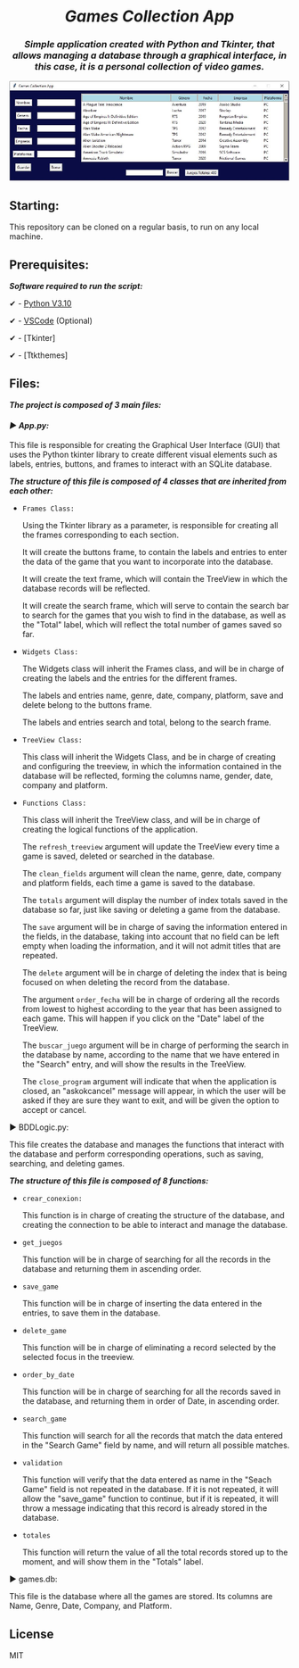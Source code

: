<h1 align="center">
  <em>
  Games Collection App
  </em>
</h1>

<h3 align="center">
  <em>
Simple application created with Python and Tkinter, that allows managing a database through a graphical interface, in this case, it is a personal collection of video games.
  </em>
</h3>

<p align="center">
 <img src="https://github.com/KrysNIN/Games_Collection_App/blob/master/Captura.JPG?raw=true" 
</p>

## Starting:

This repository can be cloned on a regular basis, to run on any local machine.

## Prerequisites:

***Software required to run the script:***

✔ - [Python V3.10](https://www.python.org/downloads/)

✔ - [VSCode](https://code.visualstudio.com/) (Optional)

✔ - [Tkinter]

✔ - [Ttkthemes]

## Files:

***The project is composed of 3 main files:***

<h4><em>▶ App.py:</em></h4>

This file is responsible for creating the Graphical User Interface (GUI) that uses the Python tkinter library to create different visual elements such as labels, entries, buttons, and frames to interact with an SQLite database.

***The structure of this file is composed of 4 classes that are inherited from each other:***

- ```Frames Class:```

  Using the Tkinter library as a parameter, is responsible for creating all the frames corresponding to each section.

  It will create the buttons frame, to contain the labels and entries to enter the data of the game that you want to incorporate into the database.

  It will create the text frame, which will contain the TreeView in which the database records will be reflected.

  It will create the search frame, which will serve to contain the search bar to search for the games that you wish to find in the database, as well as the "Total"    label, which will reflect the total number of games saved so far.

- ```Widgets Class:```
  
  The Widgets class will inherit the Frames class, and will be in charge of creating the labels and the entries for the different frames.
  
  The labels and entries name, genre, date, company, platform, save and delete belong to the buttons frame.
  
  The labels and entries search and total, belong to the search frame.
  
- ```TreeView Class:```
  
  This class will inherit the Widgets Class, and be in charge of creating and configuring the treeview, in which the information contained in the database will be reflected, forming the columns name, gender, date, company and platform.
  
- ```Functions Class:```
  
  This class will inherit the TreeView class, and will be in charge of creating the logical functions of the application.
  
  The ```refresh_treeview``` argument will update the TreeView every time a game is saved, deleted or searched in the database.
  
  The ```clean_fields``` argument will clean the name, genre, date, company and platform fields, each time a game is saved to the database.
  
  The ```totals``` argument will display the number of index totals saved in the database so far, just like saving or deleting a game from the database.
  
  The ```save``` argument will be in charge of saving the information entered in the fields, in the database, taking into account that no field can be left empty when loading the information, and it will not admit titles that are repeated.
  
  The ```delete``` argument will be in charge of deleting the index that is being focused on when deleting the record from the database.
  
  The argument ```order_fecha``` will be in charge of ordering all the records from lowest to highest according to the year that has been assigned to each game. This will happen if you click on the "Date" label of the TreeView.
  
  The ```buscar_juego``` argument will be in charge of performing the search in the database by name, according to the name that we have entered in the "Search" entry, and will show the results in the TreeView.
  
  The ```close_program``` argument will indicate that when the application is closed, an "askokcancel" message will appear, in which the user will be asked if they are sure they want to exit, and will be given the option to accept or cancel.

▶ BDDLogic.py:

This file creates the database and manages the functions that interact with the database and perform corresponding operations, such as saving, searching, and deleting games.
  
***The structure of this file is composed of 8 functions:***
  
- ```crear_conexion:```
  
  This function is in charge of creating the structure of the database, and creating the connection to be able to interact and manage the database.
  
- ```get_juegos```
  
  This function will be in charge of searching for all the records in the database and returning them in ascending order.
  
- ```save_game```
  
  This function will be in charge of inserting the data entered in the entries, to save them in the database.
  
- ```delete_game```
  
  This function will be in charge of eliminating a record selected by the selected focus in the treeview.
  
- ```order_by_date```
  
  This function will be in charge of searching for all the records saved in the database, and returning them in order of Date, in ascending order.
  
- ```search_game```
  
  This function will search for all the records that match the data entered in the "Search Game" field by name, and will return all possible matches.
 
- ```validation```
  
  This function will verify that the data entered as name in the "Seach Game" field is not repeated in the database. If it is not repeated, it will allow the "save_game" function to continue, but if it is repeated, it will throw a message indicating that this record is already stored in the database.
  
- ```totales```
  
  This function will return the value of all the total records stored up to the moment, and will show them in the "Totals" label.

▶ games.db:

This file is the database where all the games are stored. Its columns are Name, Genre, Date, Company, and Platform.  

## License

MIT
